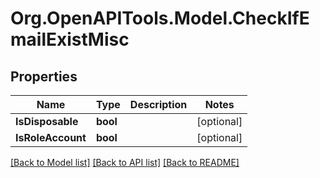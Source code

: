 
# Org.OpenAPITools.Model.CheckIfEmailExistMisc

## Properties

Name | Type | Description | Notes
------------ | ------------- | ------------- | -------------
**IsDisposable** | **bool** |  | [optional] 
**IsRoleAccount** | **bool** |  | [optional] 

[[Back to Model list]](../README.md#documentation-for-models)
[[Back to API list]](../README.md#documentation-for-api-endpoints)
[[Back to README]](../README.md)

